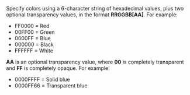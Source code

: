 Specify colors using a 6-character string of hexadecimal values, plus two optional transparency values, in the format **RRGGBB[AA]**. For example:

 - FF0000 = Red
 - 00FF00 = Green
 - 0000FF = Blue
 - 000000 = Black
 - FFFFFF = White

**AA** is an optional transparency value, where **00** is completely transparent and **FF** is completely opaque. For example:

 - 0000FFFF = Solid blue
 - 0000FF66 = Transparent blue
